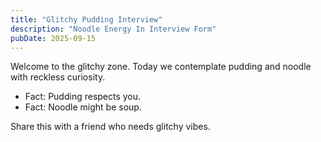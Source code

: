 ```yaml
---
title: "Glitchy Pudding Interview"
description: "Noodle Energy In Interview Form"
pubDate: 2025-09-15
---
```

Welcome to the glitchy zone. Today we contemplate pudding and noodle with reckless curiosity.

- Fact: Pudding respects you.
- Fact: Noodle might be soup.

Share this with a friend who needs glitchy vibes.
